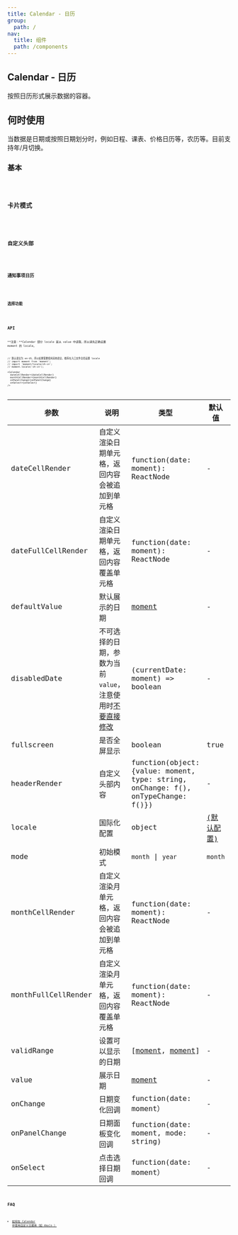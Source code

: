 ```yaml
---
title: Calendar - 日历
group:
  path: /
nav:
  title: 组件
  path: /components
---
```


## Calendar - 日历

按照日历形式展示数据的容器。

## 何时使用

当数据是日期或按照日期划分时，例如日程、课表、价格日历等，农历等。目前支持年/月切换。

### 基本

<code src="./demos/basic.tsx" />

### 卡片模式

<code src="./demos/card.tsx" />

### 自定义头部

<code src="./demos/customize-header.tsx" />

### 通知事项日历

<code src="./demos/notice-calendar.tsx" />

### 选择功能

<code src="./demos/select.tsx" />

## API

**注意：**Calendar 部分 locale 是从 value 中读取，所以请先正确设置 moment 的 locale。

```
// 默认语言为 en-US，所以如果需要使用其他语言，推荐在入口文件全局设置 locale
// import moment from 'moment';
// import 'moment/locale/zh-cn';
// moment.locale('zh-cn');

<Calendar
  dateCellRender={dateCellRender}
  monthCellRender={monthCellRender}
  onPanelChange={onPanelChange}
  onSelect={onSelect}
/>
```

| 参数                | 说明                                                                                                                | 类型                                                                             | 默认值                                                                                                        | 版本 |
| ------------------- | ------------------------------------------------------------------------------------------------------------------- | -------------------------------------------------------------------------------- | ------------------------------------------------------------------------------------------------------------- | ---- |
| dateCellRender      | 自定义渲染日期单元格，返回内容会被追加到单元格                                                                      | function(date: moment): ReactNode                                                | -                                                                                                             |      |
| dateFullCellRender  | 自定义渲染日期单元格，返回内容覆盖单元格                                                                            | function(date: moment): ReactNode                                                | -                                                                                                             |      |
| defaultValue        | 默认展示的日期                                                                                                      | [moment](http://momentjs.com/)                                                   | -                                                                                                             |      |
| disabledDate        | 不可选择的日期，参数为当前 `value`，注意使用时[不要直接修改](https://github.com/ant-design/ant-design/issues/30987) | (currentDate: moment) => boolean                                                 | -                                                                                                             |      |
| fullscreen          | 是否全屏显示                                                                                                        | boolean                                                                          | true                                                                                                          |      |
| headerRender        | 自定义头部内容                                                                                                      | function(object:{value: moment, type: string, onChange: f(), onTypeChange: f()}) | -                                                                                                             |      |
| locale              | 国际化配置                                                                                                          | object                                                                           | [(默认配置)](https://github.com/ant-design/ant-design/blob/master/components/date-picker/locale/example.json) |      |
| mode                | 初始模式                                                                                                            | `month` \| `year`                                                                | `month`                                                                                                       |      |
| monthCellRender     | 自定义渲染月单元格，返回内容会被追加到单元格                                                                        | function(date: moment): ReactNode                                                | -                                                                                                             |      |
| monthFullCellRender | 自定义渲染月单元格，返回内容覆盖单元格                                                                              | function(date: moment): ReactNode                                                | -                                                                                                             |      |
| validRange          | 设置可以显示的日期                                                                                                  | \[[moment](http://momentjs.com/), [moment](http://momentjs.com/)]                | -                                                                                                             |      |
| value               | 展示日期                                                                                                            | [moment](http://momentjs.com/)                                                   | -                                                                                                             |      |
| onChange            | 日期变化回调                                                                                                        | function(date: moment）                                                          | -                                                                                                             |      |
| onPanelChange       | 日期面板变化回调                                                                                                    | function(date: moment, mode: string)                                             | -                                                                                                             |      |
| onSelect            | 点击选择日期回调                                                                                                    | function(date: moment）                                                          | -                                                                                                             |      |

## FAQ

- [如何在 Calendar 中使用自定义日期库（如 dayjs ）](/docs/react/replace-moment#Calendar)
